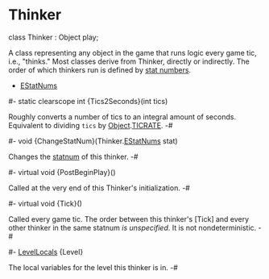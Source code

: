 # Thinker

[TICRATE]: Object.md#memb-TICRATE

[EStatNums]: Thinker/EStatNums.md
[LevelLocals]: LevelLocals.md
[Object]: Object.md

<!-- api-declaration -->
class Thinker : Object play;

<!-- api-definition -->
A class representing any object in the game that runs logic every game
tic, i.e., "thinks." Most classes derive from Thinker, directly or
indirectly. The order of which thinkers run is defined by [stat
numbers][EStatNums].

<!-- api-sub-types -->
* [EStatNums]

<!-- api-class-methods -->
#-
static clearscope int {Tics2Seconds}(int tics)

Roughly converts a number of tics to an integral amount of seconds.
Equivalent to dividing `tics` by [Object].[TICRATE].
-#

<!-- api-instance-methods -->
#-
void {ChangeStatNum}(Thinker.[EStatNums] stat)

Changes the [statnum][EStatNums] of this thinker.
-#

#-
virtual void {PostBeginPlay}()

Called at the very end of this Thinker's initialization.
-#

#-
virtual void {Tick}()

Called every game tic. The order between this thinker's [Tick] and
every other thinker in the same statnum *is unspecified*. It is not
nondeterministic.
-#

<!-- api-members -->
#-
[LevelLocals] {Level}

The local variables for the level this thinker is in.
-#
